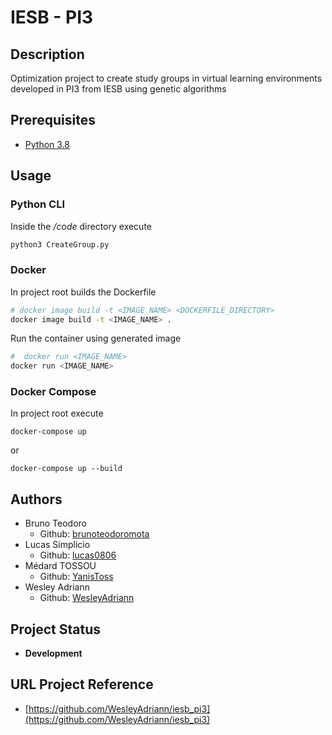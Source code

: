 IESB - PI3
===

## Description
Optimization project to create study groups in virtual learning environments developed in PI3 from IESB using genetic algorithms

## Prerequisites

- [Python 3.8](https://www.python.org/)

## Usage
### Python CLI
Inside the */code* directory execute
```bash
python3 CreateGroup.py
```

### Docker
In project root builds the Dockerfile
```bash
# docker image build -t <IMAGE_NAME> <DOCKERFILE_DIRECTORY>
docker image build -t <IMAGE_NAME> .
```
Run the container using generated image
```bash
#  docker run <IMAGE_NAME>
docker run <IMAGE_NAME>
```

### Docker Compose
In project root execute
```
docker-compose up
```
or
```
docker-compose up --build
```

## Authors
- Bruno Teodoro
  - Github: [brunoteodoromota](https://github.com/brunoteodoromota)
- Lucas Simplicio
  - Github: [lucas0806](https://github.com/lucas0806) 
- Médard TOSSOU
  - Github: [YanisToss](https://github.com/YanisToss)
- Wesley Adriann
  - Github: [WesleyAdriann](https://github.com/WesleyAdriann)

## Project Status

- **Development**

## URL Project Reference

- [https://github.com/WesleyAdriann/iesb_pi3](https://github.com/WesleyAdriann/iesb_pi3)
